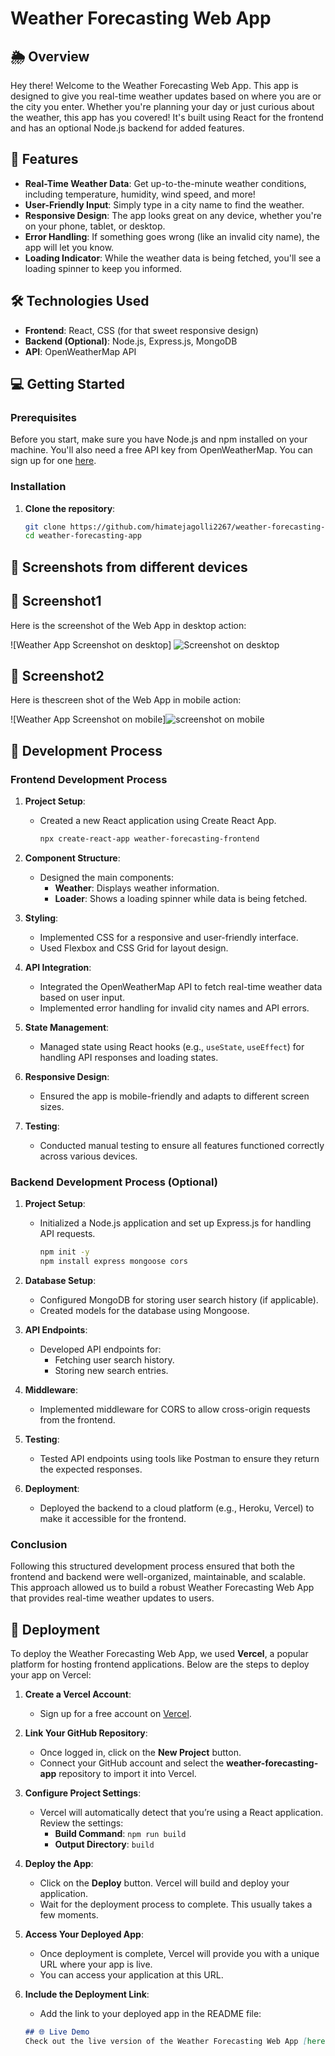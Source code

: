 # Weather Forecasting Web App

## 🌦️ Overview
Hey there! Welcome to the Weather Forecasting Web App. This app is designed to give you real-time weather updates based on where you are or the city you enter. Whether you're planning your day or just curious about the weather, this app has you covered! It's built using React for the frontend and has an optional Node.js backend for added features.

## 🚀 Features
- **Real-Time Weather Data**: Get up-to-the-minute weather conditions, including temperature, humidity, wind speed, and more!
- **User-Friendly Input**: Simply type in a city name to find the weather.
- **Responsive Design**: The app looks great on any device, whether you're on your phone, tablet, or desktop.
- **Error Handling**: If something goes wrong (like an invalid city name), the app will let you know.
- **Loading Indicator**: While the weather data is being fetched, you'll see a loading spinner to keep you informed.

## 🛠️ Technologies Used
- **Frontend**: React, CSS (for that sweet responsive design)
- **Backend (Optional)**: Node.js, Express.js, MongoDB
- **API**: OpenWeatherMap API

## 💻 Getting Started

### Prerequisites
Before you start, make sure you have Node.js and npm installed on your machine. You'll also need a free API key from OpenWeatherMap. You can sign up for one [here](https://openweathermap.org/api).

### Installation
1. **Clone the repository**:
   ```bash
   git clone https://github.com/himatejagolli2267/weather-forecasting-app.git
   cd weather-forecasting-app


## 📸 Screenshots from different devices
## 📸 Screenshot1
Here is the screenshot of the  Web App in desktop action:

![Weather App Screenshot on desktop] ![Screenshot on desktop](https://github.com/user-attachments/assets/2d15253e-fdb2-407b-a2db-dc2add3a0346)

## 📸 Screenshot2
Here is thescreen shot of the Web App in mobile action:

![Weather App Screenshot on mobile]![screenshot on mobile](https://github.com/user-attachments/assets/0a30c170-78f4-4c56-adc5-64f7a4b85fc7)







## 📝 Development Process

### Frontend Development Process
1. **Project Setup**:
   - Created a new React application using Create React App.
     ```bash
     npx create-react-app weather-forecasting-frontend
     ```

2. **Component Structure**:
   - Designed the main components:
     - **Weather**: Displays weather information.
     - **Loader**: Shows a loading spinner while data is being fetched.

3. **Styling**:
   - Implemented CSS for a responsive and user-friendly interface.
   - Used Flexbox and CSS Grid for layout design.

4. **API Integration**:
   - Integrated the OpenWeatherMap API to fetch real-time weather data based on user input.
   - Implemented error handling for invalid city names and API errors.

5. **State Management**:
   - Managed state using React hooks (e.g., `useState`, `useEffect`) for handling API responses and loading states.

6. **Responsive Design**:
   - Ensured the app is mobile-friendly and adapts to different screen sizes.

7. **Testing**:
   - Conducted manual testing to ensure all features functioned correctly across various devices.

### Backend Development Process (Optional)
1. **Project Setup**:
   - Initialized a Node.js application and set up Express.js for handling API requests.
     ```bash
     npm init -y
     npm install express mongoose cors
     ```

2. **Database Setup**:
   - Configured MongoDB for storing user search history (if applicable).
   - Created models for the database using Mongoose.

3. **API Endpoints**:
   - Developed API endpoints for:
     - Fetching user search history.
     - Storing new search entries.

4. **Middleware**:
   - Implemented middleware for CORS to allow cross-origin requests from the frontend.

5. **Testing**:
   - Tested API endpoints using tools like Postman to ensure they return the expected responses.

6. **Deployment**:
   - Deployed the backend to a cloud platform (e.g., Heroku, Vercel) to make it accessible for the frontend.

### Conclusion
Following this structured development process ensured that both the frontend and backend were well-organized, maintainable, and scalable. This approach allowed us to build a robust Weather Forecasting Web App that provides real-time weather updates to users.











## 🚀 Deployment

To deploy the Weather Forecasting Web App, we used **Vercel**, a popular platform for hosting frontend applications. Below are the steps to deploy your app on Vercel:

1. **Create a Vercel Account**:
   - Sign up for a free account on [Vercel](https://vercel.com).

2. **Link Your GitHub Repository**:
   - Once logged in, click on the **New Project** button.
   - Connect your GitHub account and select the **weather-forecasting-app** repository to import it into Vercel.

3. **Configure Project Settings**:
   - Vercel will automatically detect that you’re using a React application. Review the settings:
     - **Build Command**: `npm run build`
     - **Output Directory**: `build`

4. **Deploy the App**:
   - Click on the **Deploy** button. Vercel will build and deploy your application.
   - Wait for the deployment process to complete. This usually takes a few moments.

5. **Access Your Deployed App**:
   - Once deployment is complete, Vercel will provide you with a unique URL where your app is live.
   - You can access your application at this URL.

6. **Include the Deployment Link**:
   - Add the link to your deployed app in the README file:
   ```markdown
   ## 🌐 Live Demo
   Check out the live version of the Weather Forecasting Web App [here](https://weather-forecasting-jbjdj0oin-himatejagollis-projects.vercel.app/).


